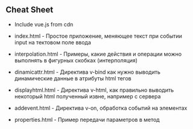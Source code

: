Cheat Sheet
-----------
* Include vue.js from cdn

* index.html - Простое приложение, меняющее текст при событии input на тектовом поле ввода
* interpolation.html - Примеры, какие действия и операции можно выполнять в фигурных скобках (интерполяция)
* dinamicattr.html - Директива v-bind как нужно выводить динамические данные в атрибуты html тегов 
* displayhtml.html - Директива v-html, как правильно выводить некоторый html полученный извне, например с сервера
* addevent.html - Директива v-on, обработка событий на элементах
* properties.html - Пример передачи параметров в метод
